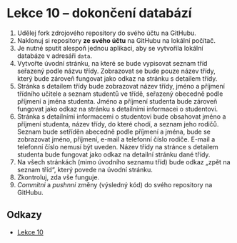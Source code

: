 # Lekce 10 – dokončení databází

1. Udělej fork zdrojového repository do svého účtu na GitHubu.
1. Naklonuj si repository **ze svého účtu** na GitHubu na lokální počítač.
1. Je nutné sputit alespoň jednou aplikaci, aby se vytvořila lokální databáze v adresáři `data`.
1. Vytvořte úvodní stránku, na které se bude vypisovat seznam tříd seřazený podle názvu třídy. Zobrazovat se bude pouze název třídy, který bude zároveň fungovat
   jako odkaz na stránku s detailem třídy.
1. Stránka s detailem třídy bude zobrazovat název třídy, jméno a příjmení třídního učitele a seznam studentů ve třídě, seřazený obecedně podle příjmení a jména
   studenta. Jméno a příjmení studenta bude zároveň fungovat jako odkaz na stránku s detailními informacei o studentovi.
1. Stránka s detailními informacemi o studentovi bude obsahovat jméno a příjmení studenta, název třídy, do které chodí, a seznam jeho rodičů. Seznam bude
   setříděn abecedně podle příjmení a jména, bude se zobrazovat jméno, příjmení, e-mail a telefonní číslo rodiče. E-mail a telefonní číslo nemusí být uveden.
   Název třídy na stránce s detailem studenta bude fungovat jako odkaz na detailní stránku dané třídy.
1. Na všech stránkách (mimo úvodního seznamu tříd) bude odkaz „zpět na seznam tříd“, který povede na úvodní stránku.
1. Zkontroluj, zda vše funguje.
1. *Commitni* a *pushnni* změny (výsledný kód) do svého repository na GitHubu.

## Odkazy

* [Lekce 10](https://java.czechitas.cz/2022-podzim/java-2-online/lekce-10.html)
